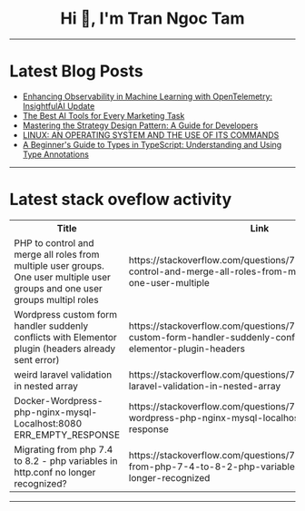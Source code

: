 <h1 align="center">Hi 👋, I'm Tran Ngoc Tam</h1>

---

# Latest Blog Posts 
<!-- BLOG-POST-LIST:START -->
- [Enhancing Observability in Machine Learning with OpenTelemetry: InsightfulAI Update](https://dev.to/craftedwithintent/enhancing-observability-in-machine-learning-with-opentelemetry-insightfulai-update-55p6)
- [The Best AI Tools for Every Marketing Task](https://dev.to/danyaleyman/the-best-ai-tools-for-every-marketing-task-4khh)
- [Mastering the Strategy Design Pattern: A Guide for Developers](https://dev.to/syridit118/mastering-the-strategy-design-pattern-a-guide-for-developers-397l)
- [LINUX: AN OPERATING SYSTEM AND THE USE OF ITS COMMANDS](https://dev.to/oludamilola/linux-an-operating-system-and-the-use-of-its-commands-dgb)
- [A Beginner&#39;s Guide to Types in TypeScript: Understanding and Using Type Annotations](https://dev.to/nishanthan-k/a-beginners-guide-to-types-in-typescript-understanding-and-using-type-annotations-5a2p)
<!-- BLOG-POST-LIST:END -->

---

# Latest stack oveflow activity
<table>
  <tr><th>Title</th><th>Link</th></tr>
  <!-- STACKOVERFLOW:START --><tr><td>PHP to control and merge all roles from multiple user groups. One user multiple user groups and one user groups multipl roles</td><td>https://stackoverflow.com/questions/79183365/php-to-control-and-merge-all-roles-from-multiple-user-groups-one-user-multiple</td></tr><tr><td>Wordpress custom form handler suddenly conflicts with Elementor plugin &lpar;headers already sent error&rpar;</td><td>https://stackoverflow.com/questions/79183247/wordpress-custom-form-handler-suddenly-conflicts-with-elementor-plugin-headers</td></tr><tr><td>weird laravel validation in nested array</td><td>https://stackoverflow.com/questions/79183040/weird-laravel-validation-in-nested-array</td></tr><tr><td>Docker-Wordpress-php-nginx-mysql- Localhost:8080 ERR_EMPTY_RESPONSE</td><td>https://stackoverflow.com/questions/79182983/docker-wordpress-php-nginx-mysql-localhost8080-err-empty-response</td></tr><tr><td>Migrating from php 7.4 to 8.2 - php variables in http.conf no longer recognized?</td><td>https://stackoverflow.com/questions/79182913/migrating-from-php-7-4-to-8-2-php-variables-in-http-conf-no-longer-recognized</td></tr><!-- STACKOVERFLOW:END -->
</table>

---


